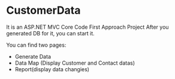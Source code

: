 # CustomerData
It is  an ASP.NET MVC Core Code First Approach Project
After you generated DB for it, you can start it.

You can find two pages:
  - Generate Data
  - Data Map (Display Customer and Contact datas)
  - Report(display data changies)
